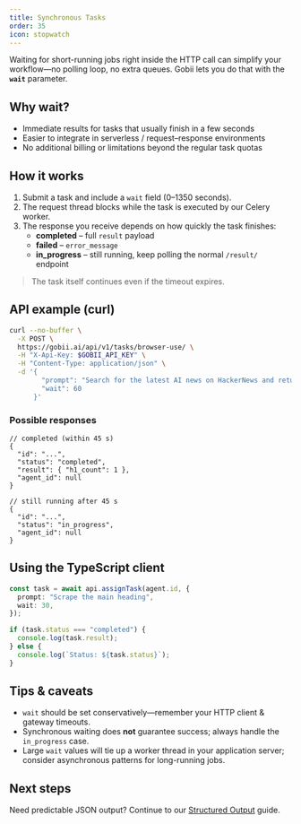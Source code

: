 ```yaml
---
title: Synchronous Tasks
order: 35
icon: stopwatch
---
```


Waiting for short-running jobs right inside the HTTP call can simplify your workflow—no polling loop, no extra queues.  Gobii lets you do that with the **`wait`** parameter.

## Why wait?

* Immediate results for tasks that usually finish in a few seconds
* Easier to integrate in serverless / request–response environments
* No additional billing or limitations beyond the regular task quotas

## How it works

1. Submit a task and include a `wait` field (0–1350 seconds).
2. The request thread blocks while the task is executed by our Celery worker.
3. The response you receive depends on how quickly the task finishes:
   * **completed** – full `result` payload
   * **failed** – `error_message`
   * **in_progress** – still running, keep polling the normal `/result/` endpoint

> The task itself continues even if the timeout expires.

## API example (curl)

```bash
curl --no-buffer \
  -X POST \
  https://gobii.ai/api/v1/tasks/browser-use/ \
  -H "X-Api-Key: $GOBII_API_KEY" \
  -H "Content-Type: application/json" \
  -d '{
        "prompt": "Search for the latest AI news on HackerNews and return the top 3 headlines",
        "wait": 60
      }'
```

### Possible responses

```jsonc
// completed (within 45 s)
{
  "id": "...",
  "status": "completed",
  "result": { "h1_count": 1 },
  "agent_id": null
}

// still running after 45 s
{
  "id": "...",
  "status": "in_progress",
  "agent_id": null
}
```

## Using the TypeScript client

```ts
const task = await api.assignTask(agent.id, {
  prompt: "Scrape the main heading",
  wait: 30,
});

if (task.status === "completed") {
  console.log(task.result);
} else {
  console.log(`Status: ${task.status}`);
}
```

## Tips & caveats

* `wait` should be set conservatively—remember your HTTP client & gateway timeouts.
* Synchronous waiting does **not** guarantee success; always handle the `in_progress` case.
* Large `wait` values will tie up a worker thread in your application server; consider asynchronous patterns for long-running jobs.

## Next steps

Need predictable JSON output? Continue to our [Structured Output](guides/structured-output) guide. 